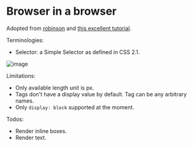 # Browser in a browser

Adopted from [robinson](https://github.com/mbrubeck/robinson) and [this excellent tutorial](https://limpet.net/mbrubeck/2014/08/08/toy-layout-engine-1.html).

Terminologies:

- Selector: a Simple Selector as defined in CSS 2.1.

![image](https://limpet.net/mbrubeck/images/2014/pipeline.svg)

Limitations:

- Only available length unit is px.
- Tags don't have a display value by default. Tag can be any arbitrary names.
- Only `display: block` supported at the moment.

Todos:

- Render inline boxes.
- Render text.
